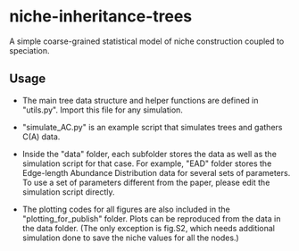 # niche-inheritance-trees
A simple coarse-grained statistical model of niche construction coupled to speciation.

## Usage
- The main tree data structure and helper functions are defined in "utils.py". Import this file for any simulation.

- "simulate_AC.py" is an example script that simulates trees and gathers C(A) data.

- Inside the "data" folder, each subfolder stores the data as well as the simulation script for that case.
For example, "EAD" folder stores the Edge-length Abundance Distribution data for several sets of parameters. To
use a set of parameters different from the paper, please edit the simulation script directly.

- The plotting codes for all figures are also included in the "plotting_for_publish" folder. Plots can be reproduced
from the data in the data folder. (The only exception is fig.S2, which needs additional simulation done to save the
niche values for all the nodes.)
